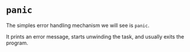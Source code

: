 # `panic`

The simples error handling mechanism we will see is `panic`.

It prints an error message, starts unwinding the task, and usually exits the program.
